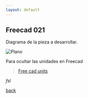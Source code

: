 ```yaml
---
layout: default
---
```


## Freecad 021

Diagrama de la pieza a desarrollar.

![Plano](https://i.imgur.com/wFPwwJT.png)

Para ocultar las unidades en Freecad

[comment]: <> (imagen de las como ocultar las unidades en el croquizado en Freecad)

<blockquote class="imgur-embed-pub" lang="es" data-id="a/r8lrgYW" data-context="false" ><a href="//imgur.com/a/r8lrgYW">Free cad units</a></blockquote><script async src="//s.imgur.com/min/embed.js" charset="utf-8"></script>

_fsl_

[back](./)
